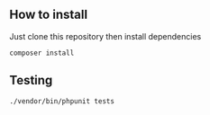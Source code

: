 ## How to install

Just clone this repository then install dependencies

```shell
composer install
```

## Testing

```shell
./vendor/bin/phpunit tests
```